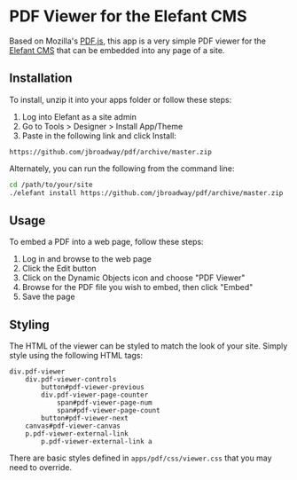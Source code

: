 # PDF Viewer for the Elefant CMS

Based on Mozilla's [PDF.js](https://mozilla.github.io/pdf.js/), this app is a
very simple PDF viewer for the [Elefant CMS](https://www.elefantcms.com/) that
can be embedded into any page of a site.

## Installation

To install, unzip it into your apps folder or follow these steps:

1. Log into Elefant as a site admin
2. Go to Tools > Designer > Install App/Theme
3. Paste in the following link and click Install:

```
https://github.com/jbroadway/pdf/archive/master.zip
```

Alternately, you can run the following from the command line:

```bash
cd /path/to/your/site
./elefant install https://github.com/jbroadway/pdf/archive/master.zip
```

## Usage

To embed a PDF into a web page, follow these steps:

1. Log in and browse to the web page
2. Click the Edit button
3. Click on the Dynamic Objects icon and choose "PDF Viewer"
4. Browse for the PDF file you wish to embed, then click "Embed"
5. Save the page

## Styling

The HTML of the viewer can be styled to match the look of your site.
Simply style using the following HTML tags:

```
div.pdf-viewer
	div.pdf-viewer-controls
		button#pdf-viewer-previous
		div.pdf-viewer-page-counter
			span#pdf-viewer-page-num
			span#pdf-viewer-page-count
		button#pdf-viewer-next
	canvas#pdf-viewer-canvas
	p.pdf-viewer-external-link
		p.pdf-viewer-external-link a
```

There are basic styles defined in `apps/pdf/css/viewer.css` that you may
need to override.
